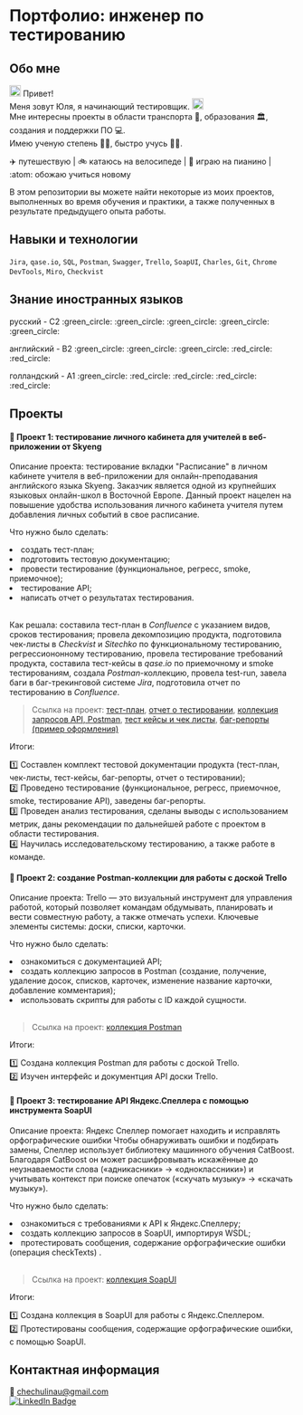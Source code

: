 # Портфолио: инженер по тестированию
## Обо мне
<img src="https://media.giphy.com/media/hvRJCLFzcasrR4ia7z/giphy.gif" width="20px"/> Привет! <br> Меня зовут Юля, я начинающий тестировщик. <img src= "https://media.giphy.com/media/l3vR85PnGsBwu1PFK/giphy.gif" width="20px"/> <br> Мне интересны проекты в области транспорта :tram:, образования :classical_building:, создания и поддержки ПО :computer:.<br> Имею ученую степень :woman_student:, быстро учусь 🙋‍♀️. <br>

:airplane: путешествую | :bike: катаюсь на велосипеде | :musical_keyboard: играю на пианино | :atom: обожаю учиться новому <br>

В этом репозитории вы можете найти некоторые из моих проектов, выполненных во время обучения и практики, а также полученных в результате предыдущего опыта работы.
<br>
## Навыки и технологии

``Jira``, ``qase.io``, ``SQL``, ``Postman``, ``Swagger``, ``Trello``,
``SoapUI``, ``Charles``, ``Git``, ``Chrome DevTools``, ``Miro``, ``Сheckvist``
<br>
## Знание иностранных языков
<p>русский      - С2 :green_circle: :green_circle: :green_circle: :green_circle: :green_circle:</p>
<p>английский    - B2 :green_circle: :green_circle: :green_circle: :red_circle: :red_circle:</p>
<p>голландский   - А1 :green_circle: :red_circle: :red_circle: :red_circle: :red_circle:</p> 

## Проекты
#### :pushpin: Проект 1: тестирование личного кабинета для учителей в веб-приложении от Skyeng

<p>Описание проекта: тестирование вкладки "Расписание" в личном кабинете учителя в веб-приложении для онлайн-преподавания английского языка Skyeng. Заказчик является одной из крупнейших языковых онлайн-школ в Восточной Европе. Данный проект нацелен на повышение удобства использования личного кабинета учителя путем добавления личных событий в свое расписание. </p>

<p>Что нужно было сделать:</p>

<li>создать тест-план;</li>
<li>подготовить тестовую документацию;</li>
<li>провести тестирование (функциональное, регресс, smoke, приемочное);</li>
<li>тестирование API;</li>
<li>написать отчет о результатах тестирования.</li>
<br>
 
Как решала: составила тест-план в *Confluence* с указанием видов, сроков тестирования; провела декомпозицию продукта, подготовила чек-листы в *Checkvist* и *Sitechko* по функциональному тестированию, регрессиононному тестированию, провела тестирование требований продукта, составила тест-кейсы в *qase.io* по приемочному и smoke тестированиям, создала *Postman*-коллекцию, провела test-run, завела баги в баг-трекинговой системе *Jira*, подготовила отчет по тестированию в *Confluence*.

> Ссылка на проект: <a href="https://github.com/utanayno/utanayno/blob/c9252102dfe0b2ac9ae4ed958a5ccc01f01ee227/project1/%D0%A2%D0%B5%D1%81%D1%82-%D0%BF%D0%BB%D0%B0%D0%BD.pdf" target="_blank">тест-план</a>, <a href="https://github.com/utanayno/utanayno/blob/c9252102dfe0b2ac9ae4ed958a5ccc01f01ee227/project1/%D0%9E%D1%82%D1%87%D0%B5%D1%82%20%D0%BE%20%D1%82%D0%B5%D1%81%D1%82%D0%B8%D1%80%D0%BE%D0%B2%D0%B0%D0%BD%D0%B8%D0%B8.pdf" target="_blank">отчет о тестировании</a>, <a href="https://github.com/utanayno/utanayno/blob/e83f29eb16b91187d687da5f54ee1464713c1f20/project1/Skyeng.postman_collection.json" target="_blank">коллекция запросов API, Postman</a>, <a href="https://github.com/utanayno/utanayno/tree/72152f72a21d707a4be066fc186913bc0f59297f/project1/test%20cases" target="_blank">тест кейсы и чек листы</a>, <a href="https://tanayno.atlassian.net/browse/DQ1-1?atlOrigin=eyJpIjoiZDhhYjkxODM0MzhkNGE5Yjg5Zjk1MjI5ZTkwMjkyOWQiLCJwIjoiaiJ9" target="_blank">баг-репорты (пример оформления)</a>

Итоги:

:one: Составлен комплект тестовой документации продукта (тест-план, чек-листы, тест-кейсы, баг-репорты, отчет о тестировании);<br>
:two: Проведено тестирование (функциональное, регресс, приемочное, smoke, тестирование API), заведены баг-репорты.<br>
:three: Проведен анализ тестирования, сделаны выводы с использованием метрик, даны рекомендации по дальнейшей работе с проектом в области тестирования.<br>
:four: Научилась исследовательскому тестированию, а также работе в команде.<br>

#### :pushpin: Проект 2: создание Postman-коллекции для работы с доской Trello 

<p>Описание проекта: Trello — это визуальный инструмент для управления работой, который позволяет командам обдумывать, планировать и вести совместную работу, а также отмечать успехи. Ключевые элементы системы: доски, списки, карточки.</p>

Что нужно было сделать:

<li>ознакомиться с документацией API;</li>
<li>создать коллекцию запросов в Postman (создание, получение, удаление досок, списков, карточек, изменение название карточки, добавление комментария);</li>
<li>использовать скрипты для работы с ID каждой сущности.</li>
<br>

> Ссылка на проект: <a href="https://github.com/utanayno/utanayno/blob/dbe403a05f15d551360ad2a75fea225d53324608/project2/Trello%20(L5).postman_collection.json" target="_blank">коллекция Postman</a>

Итоги:

:one: Создана коллекция Postman для работы с доской Trello.<br>
:two: Изучен интерфейс и документция API доски Trello.<br>

#### :pushpin: Проект 3: тестирование API Яндекс.Спеллера с помощью инструмента SoapUI 

<p>Описание проекта: Яндекс Спеллер помогает находить и исправлять орфографические ошибки Чтобы обнаруживать ошибки и подбирать замены, Спеллер использует библиотеку машинного обучения CatBoost. Благодаря CatBoost он может расшифровывать искажённые до неузнаваемости слова («адникасники» → «одноклассники») и учитывать контекст при поиске опечаток («скучать музыку» → «скачать музыку»).</p>

Что нужно было сделать:

<li>ознакомиться с требованиями к API к Яндекс.Спеллеру;</li>
<li>создать коллекцию запросов в SoapUI, импортируя WSDL;</li>
<li>протестировать сообщения, содержание орфографические ошибки (операция checkTexts) .</li>
<br>

> Ссылка на проект: <a href="https://github.com/utanayno/utanayno/blob/1d8857ab63955f2de4fc727f533f617e5874c990/project3/SoapUI.xml" target="_blank">коллекция SoapUI</a>

Итоги:

:one: Создана коллекция в SoapUI для работы с Яндекс.Спеллером.<br>
:two: Протестированы сообщения, содержащие орфографические ошибки, с помощью SoapUI.<br>

## Контактная информация
:e-mail: chechulinau@gmail.com
<br> 
<a href="https://www.linkedin.com/in/yulia-tanayno-910039265/">
    <img src="https://img.shields.io/badge/LinkedIn-blue?style=for-the-badge&logo=linkedin&logoColor=white" alt="LinkedIn Badge"/>
  </a>
